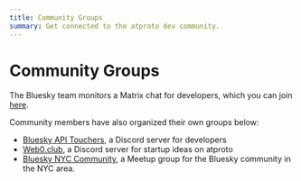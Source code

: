 ```yaml
---
title: Community Groups
summary: Get connected to the atproto dev community.
---
```


# Community Groups

The Bluesky team monitors a Matrix chat for developers, which you can join [here](https://matrix.to/#/%23bluesky-dev:matrix.org).

Community members have also organized their own groups below:

- [Bluesky API Touchers](https://discord.gg/3srmDsHSZJ), a Discord server for developers
- [Web0.club](https://discord.gg/d4yZZqAxDV), a Discord server for startup ideas on atproto
- [Bluesky NYC Community](https://www.meetup.com/bluesky-nyc/), a Meetup group for the Bluesky community in the NYC area.
